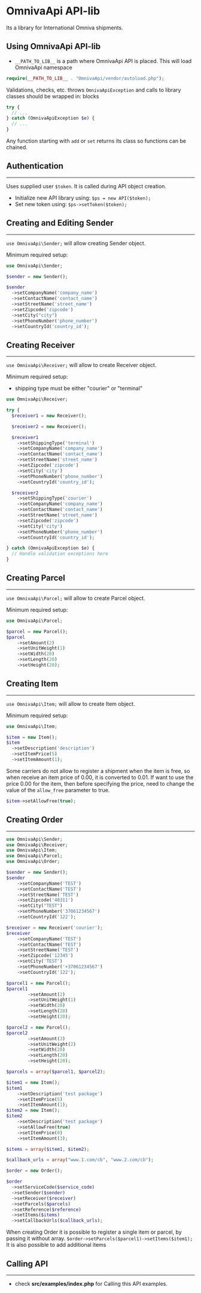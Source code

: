  # OmnivaApi API-lib

Its a library for International Omniva shipments.

## Using OmnivaApi API-lib
- ```__PATH_TO_LIB__``` is a path where OmnivaApi API is placed. This will load OmnivaApi namespace
```php
require(__PATH_TO_LIB__ . "OmnivaApi/vendor/autoload.php");
```

Validations, checks, etc. throws `OmnivaApiException` and calls to library classes should be wrapped in: blocks
```php
try {
  // ...
} catch (OmnivaApiException $e) {
  // ...
}
```

Any function starting with `add` or `set` returns its class so functions can be chained.

## Authentication
---
Uses supplied user `$token`. It is called during API object creation.
- Initialize new API library using: `$ps = new API($token);`
- Set new token using: `$ps->setToken($token);`


## Creating and Editing Sender
---
`use OmnivaApi\Sender;` will allow creating Sender object.

Minimum required setup:

```php
use OmnivaApi\Sender;

$sender = new Sender();

$sender
  ->setCompanyName('company_name')
  ->setContactName('contact_name')
  ->setStreetName('street_name')
  ->setZipcode('zipcode')
  ->setCity("city")
  ->setPhoneNumber('phone_number')
  ->setCountryId('country_id');
```


## Creating Receiver
---
`use OmnivaApi\Receiver;` will allow to create Receiver object.

Minimum required setup:
- shipping type must be either "courier" or "terminal"

```php
use OmnivaApi\Receiver;

try {
  $receiver1 = new Receiver();

  $receiver2 = new Receiver();

  $receiver1
    ->setShippingType('terminal')
    ->setCompanyName('company_name')
    ->setContactName('contact_name')
    ->setStreetName('street_name')
    ->setZipcode('zipcode')
    ->setCity('city')
    ->setPhoneNumber('phone_number')
    ->setCountryId('country_id');

  $receiver2
    ->setShippingType('courier')
    ->setCompanyName('company_name')
    ->setContactName('contact_name')
    ->setStreetName('street_name')
    ->setZipcode('zipcode')
    ->setCity('city')
    ->setPhoneNumber('phone_number')
    ->setCountryId('country_id');

} catch (OmnivaApiException $e) {
  // Handle validation exceptions here
}
```

## Creating Parcel
---
`use OmnivaApi\Parcel;` will allow to create Parcel object.

Minimum required setup:

```php
use OmnivaApi\Parcel;

$parcel = new Parcel();
$parcel
    ->setAmount(2)
    ->setUnitWeight(1)
    ->setWidth(20)
    ->setLength(20)
    ->setHeight(20);
```

## Creating Item
---
`use OmnivaApi\Item;` will allow to create Item object.

Minimum required setup:

```php
use OmnivaApi\Item;

$item = new Item();
$item
  ->setDescription('description')
  ->setItemPrice(5)
  ->setItemAmount(1);
```

Some carriers do not allow to register a shipment when the item is free, so when receive an item price of 0.00, it is converted to 0.01. If want to use the price 0.00 for the item, then before specifying the price, need to change the value of the `allow_free` parameter to true.
```php
$item->setAllowFree(true);
```

## Creating Order
---

```php
use OmnivaApi\Sender;
use OmnivaApi\Receiver;
use OmnivaApi\Item;
use OmnivaApi\Parcel;
use OmnivaApi\Order;

$sender = new Sender();
$sender
    ->setCompanyName('TEST')
    ->setContactName('TEST')
    ->setStreetName('TEST')
    ->setZipcode('48311')
    ->setCity("TEST")
    ->setPhoneNumber('37061234567')
    ->setCountryId('122');

$receiver = new Receiver('courier');
$receiver
    ->setCompanyName('TEST')
    ->setContactName('TEST')
    ->setStreetName('TEST')
    ->setZipcode('12345')
    ->setCity('TEST')
    ->setPhoneNumber('+37061234567')
    ->setCountryId('122');

$parcel1 = new Parcel();
$parcel1
        ->setAmount(2)
        ->setUnitWeight(1)
        ->setWidth(20)
        ->setLength(20)
        ->setHeight(20);

$parcel2 = new Parcel();
$parcel2
        ->setAmount(3)
        ->setUnitWeight(2)
        ->setWidth(20)
        ->setLength(20)
        ->setHeight(20);

$parcels = array($parcel1, $parcel2);

$item1 = new Item();
$item1
    ->setDescription('test package')
    ->setItemPrice(5)
    ->setItemAmount(1);
$item2 = new Item();
$item2
    ->setDescription('test package')
    ->setAllowFree(true)
    ->setItemPrice(0)
    ->setItemAmount(3);

$items = array($item1, $item2);

$callback_urls = array("www.1.com/cb", "www.2.com/cb");

$order = new Order();

$order
  ->setServiceCode($service_code)
  ->setSender($sender)
  ->setReceiver($receiver)
  ->setParcels($parcels)
  ->setReference($reference)
  ->setItems($items)
  ->setCallbackUrls($callback_urls);
```

When creating Order it is possible to register a single item or parcel, by passing it without array.
`$order->setParcels($parcel1)->setItems($item1);`
It is also possible to add additional items

## Calling API
---
- check **src/examples/index.php** for Calling this API examples.
